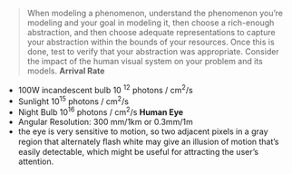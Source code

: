 > When modeling a phenomenon, understand the phenomenon you’re modeling and your goal in modeling it, then choose a rich-enough abstraction, and then choose adequate representations to capture your abstraction within the bounds of your resources. Once this is done, test to verify that your abstraction was appropriate.
> Consider the impact of the human visual system on your problem and its models.
**Arrival Rate** 
- 100W incandescent bulb 10 <sup>12</sup> photons / cm<sup>2</sup>/s 
- Sunlight 10<sup>15</sup> photons / cm<sup>2</sup>/s 
- Night Bulb 10<sup>16</sup> photons / cm<sup>2</sup>/s 
**Human Eye** 
- Angular Resolution: 300 mm/1km or 0.3mm/1m
- the eye is very sensitive to motion, so two adjacent pixels in a gray region that alternately ﬂash white may give an illusion of motion that’s easily detectable, which might be useful for attracting the user’s attention.

